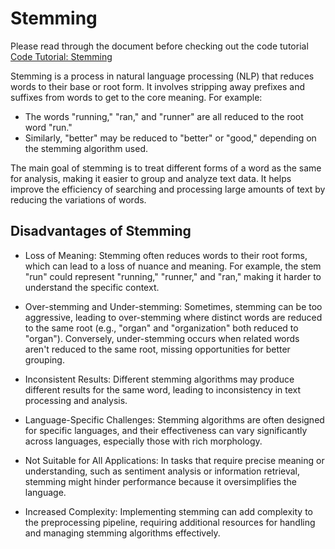 # Stemming

Please read through the document before checking out the code tutorial
[Code Tutorial: Stemming](https://github.com/kayc0des/thenotebook/blob/main/48_NLP/tutorial/02_stemming.ipynb)

Stemming is a process in natural language processing (NLP) that reduces words to their base or root form. It involves stripping away prefixes and suffixes from words to get to the core meaning. For example:

- The words "running," "ran," and "runner" are all reduced to the root word "run."
- Similarly, "better" may be reduced to "better" or "good," depending on the stemming algorithm used.

The main goal of stemming is to treat different forms of a word as the same for analysis, making it easier to group and analyze text data. It helps improve the efficiency of searching and processing large amounts of text by reducing the variations of words.

## Disadvantages of Stemming 

- Loss of Meaning: Stemming often reduces words to their root forms, which can lead to a loss of nuance and meaning. For example, the stem "run" could represent "running," "runner," and "ran," making it harder to understand the specific context.

- Over-stemming and Under-stemming: Sometimes, stemming can be too aggressive, leading to over-stemming where distinct words are reduced to the same root (e.g., "organ" and "organization" both reduced to "organ"). Conversely, under-stemming occurs when related words aren't reduced to the same root, missing opportunities for better grouping.

- Inconsistent Results: Different stemming algorithms may produce different results for the same word, leading to inconsistency in text processing and analysis.

- Language-Specific Challenges: Stemming algorithms are often designed for specific languages, and their effectiveness can vary significantly across languages, especially those with rich morphology.

- Not Suitable for All Applications: In tasks that require precise meaning or understanding, such as sentiment analysis or information retrieval, stemming might hinder performance because it oversimplifies the language.

- Increased Complexity: Implementing stemming can add complexity to the preprocessing pipeline, requiring additional resources for handling and managing stemming algorithms effectively.